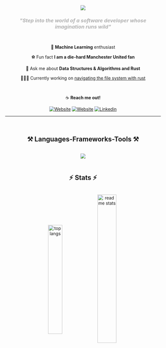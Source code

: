 <h1 align="center">
    <img src="https://readme-typing-svg.herokuapp.com/?font=Rubik+80s+Fade&size=35&color=33A731FF&center=true&vCenter=true&width=500&height=70&duration=3500&lines=Hi+There!+✌🏾;+I'm+Steven+Mugisha!;" />
</h1>

<h3 align="center"><i style="color: rgba(128, 128, 128, 0.6);">"Step into the world of a software developer whose imagination runs wild"</i></h3>
<br/>

<div align="center">
 
 🤖 **Machine Learning** enthusiast

 ⚽️ Fun fact **I am a die-hard Manchester United fan**
 
 💬 Ask me about **Data Structures & Algorithms and Rust**
 
 👨🏿‍💻 Currently working on [navigating the file system with rust](https://github.com/Steven-Mugisha/navigate_with_rust)
 
 <br/>
  
 ☕️ **Reach me out!**
 
[![Website](https://img.shields.io/badge/Portfolio-FF5722?style=for-the-badge&logo=todoist&logoColor=white)](https://steven-mugisha.github.io/portfolio/#portfolio)
[![Website](https://img.shields.io/badge/LEETCODE-black?style=for-the-badge&logo=leetcode&logoColor=%23FFA116)](https://leetcode.com/Steven-Code/)
[![Linkedin](https://img.shields.io/badge/LinkedIn-blue?style=for-the-badge&logo=linkedin&labelColor=blue&link=https://www.linkedin.com/in/smugisha/)](https://www.linkedin.com/in/smugisha/)

</div>

 <hr/>
 <br/>
<h2 align="center">⚒️ Languages-Frameworks-Tools ⚒️</h2>
<br/>
<div align="center">
    <img src="https://skillicons.dev/icons?i=python,javascript,rust,django,express,react,nodejs,aws,mongodb,postgres,tensorflow" /><br>
</div>

<br/>

<h2 align="center">⚡ Stats ⚡</h2>
<br/>

<div align="center" style="margin-left: auto; margin-right: auto; max-width: 800px;">
    <img align="center" width="30%" src="https://github-readme-stats.vercel.app/api/top-langs/?username=Steven-Mugisha&hide=HTML&langs_count=8&layout=compact&theme=react&border_radius=05&size_weight=0&count_weight=0.5&exclude_repo=github-readme-stats" alt="top langs" />
    <img align="center" width="35%" src="https://github-readme-stats.vercel.app/api?username=Steven-Mugisha&count_private=true&show_icons=true&theme=react&rank_icon=github&border_radius=0" alt="readme stats" />
</div>

